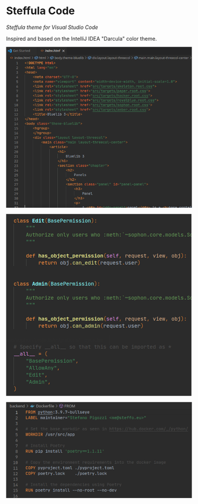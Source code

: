 # Steffula Code

_Steffula theme for Visual Studio Code_

Inspired and based on the IntelliJ IDEA "Darcula" color theme.

![Screenshot 1](screenshots/screenshot-1.png)

![Screenshot 2](screenshots/screenshot-2.png)

![Screenshot 3](screenshots/screenshot-3.png)
